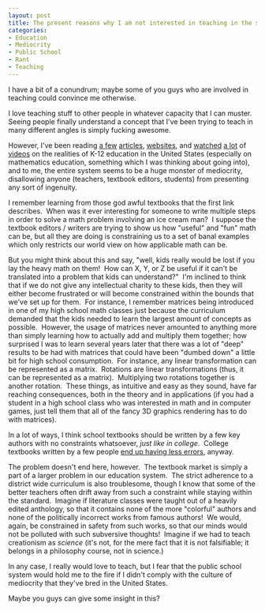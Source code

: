 ```yaml
--- 
layout: post
title: The present reasons why I am not interested in teaching in the school system
categories:
- Education
- Mediocrity
- Public School
- Rant
- Teaching
---
```

I have a bit of a conundrum; maybe some of you guys who are involved in teaching could convince me otherwise.

I love teaching stuff to other people in whatever capacity that I can muster.  Seeing people finally understand a concept that I've been trying to teach in many different angles is simply fucking awesome.

However, I've been reading <a href="http://www.edutopia.org/muddle-machine">a few</a> <a href="http://www.paulgraham.com/hs.html">articles</a>, <a href="http://www.wheresthemath.com/blog2/">websites</a>, and <a href="http://www.youtube.com/watch?v=ymvSFunUjx0">watched</a> <a href="http://www.youtube.com/watch?v=Tr1qee-bTZI&amp;feature=channel_page">a lot</a> of <a href="http://www.youtube.com/watch?v=EyHER6o-4x0&amp;feature=channel_page">videos</a> on the realities of K-12 education in the United States (especially on mathematics education, something which I was thinking about going into), and to me, the entire system seems to be a huge monster of mediocrity, disallowing anyone (teachers, textbook editors, students) from presenting any sort of ingenuity.

I remember learning from those god awful textbooks that the first link describes.  When was it ever interesting for someone to write multiple steps in order to solve a math problem involving an ice cream man?  I suppose the textbook editors / writers are trying to show us how "useful" and "fun" math can be, but all they are doing is constraining us to a set of banal examples which only restricts our world view on how applicable math can be.

But you might think about this and say, "well, kids really would be lost if you lay the heavy math on them!  How can X, Y, or Z be useful if it can't be translated into a problem that kids can understand?"  I'm inclined to think that if we do not give any intellectual charity to these kids, then they will either become frustrated or will become constrained within the bounds that we've set up for them.  For instance, I remember matrices being introduced in one of my high school math classes just because the curriculum demanded that the kids needed to learn the largest amount of concepts as possible.  However, the usage of matrices never amounted to anything more than simply learning how to actually add and multiply them together; how surprised I was to learn several years later that there was a lot of "deep" results to be had with matrices that could have been "dumbed down" a little bit for high school consumption.  For instance, any linear transformation can be represented as a matrix.  Rotations are linear transformations (thus, it can be represented as a matrix).  Multiplying two rotations together is another rotation.  These things, as intuitive and easy as they sound, have far reaching consequences, both in the theory and in applications (if you had a student in a high school class who was interested in math and in computer games, just tell them that all of the fancy 3D graphics rendering has to do with matrices).

In a lot of ways, I think school textbooks should be written by a few key authors with no constraints whatsoever, <em>just like in college</em>.  College textbooks written by a few people <a href="http://www.edutopia.org/muddle-machine#comment-60303">end up having less errors</a>, anyway.

The problem doesn't end here, however.  The textbook market is simply a part of a larger problem in our education system.  The strict adherence to a district wide curriculum is also troublesome, though I know that some of the better teachers often drift away from such a constraint while staying within the standard.  Imagine if literature classes were taught out of a heavily edited anthology, so that it contains none of the more "colorful" authors and none of the politically incorrect works from famous authors!  We would, again, be constrained in safety from such works, so that our minds would not be polluted with such subversive thoughts!  Imagine if we had to teach creationism as <em>science</em> (it's not, for the mere fact that it is not falsifiable; it belongs in a philosophy course, not in science.)

In any case, I really would love to teach, but I fear that the public school system would hold me to the fire if I didn't comply with the culture of mediocrity that they've bred in the United States.

Maybe you guys can give some insight in this?
